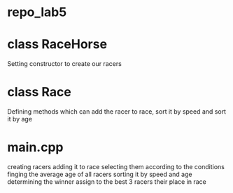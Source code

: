 # repo_lab5

# class RaceHorse 

Setting constructor to create our racers

# class Race 

Defining methods which can add the racer to race, sort it by speed and sort it by age

# main.cpp 

creating racers
adding it to race
selecting them according to the conditions
finging the average age of all racers
sorting it by speed and age
determining the winner
assign to the best 3 racers their place in race